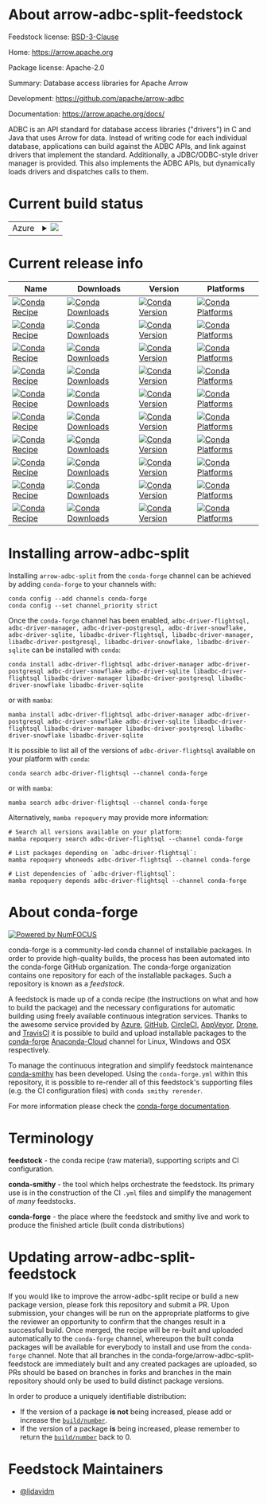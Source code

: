 About arrow-adbc-split-feedstock
================================

Feedstock license: [BSD-3-Clause](https://github.com/conda-forge/arrow-adbc-split-feedstock/blob/main/LICENSE.txt)

Home: https://arrow.apache.org

Package license: Apache-2.0

Summary: Database access libraries for Apache Arrow

Development: https://github.com/apache/arrow-adbc

Documentation: https://arrow.apache.org/docs/

ADBC is an API standard for database access libraries ("drivers")
in C and Java that uses Arrow for data. Instead of writing code
for each individual database, applications can build against the
ADBC APIs, and link against drivers that implement the
standard. Additionally, a JDBC/ODBC-style driver manager is
provided. This also implements the ADBC APIs, but dynamically
loads drivers and dispatches calls to them.


Current build status
====================


<table>
    
  <tr>
    <td>Azure</td>
    <td>
      <details>
        <summary>
          <a href="https://dev.azure.com/conda-forge/feedstock-builds/_build/latest?definitionId=18715&branchName=main">
            <img src="https://dev.azure.com/conda-forge/feedstock-builds/_apis/build/status/arrow-adbc-split-feedstock?branchName=main">
          </a>
        </summary>
        <table>
          <thead><tr><th>Variant</th><th>Status</th></tr></thead>
          <tbody><tr>
              <td>linux_64_python3.10.____cpython</td>
              <td>
                <a href="https://dev.azure.com/conda-forge/feedstock-builds/_build/latest?definitionId=18715&branchName=main">
                  <img src="https://dev.azure.com/conda-forge/feedstock-builds/_apis/build/status/arrow-adbc-split-feedstock?branchName=main&jobName=linux&configuration=linux%20linux_64_python3.10.____cpython" alt="variant">
                </a>
              </td>
            </tr><tr>
              <td>linux_64_python3.11.____cpython</td>
              <td>
                <a href="https://dev.azure.com/conda-forge/feedstock-builds/_build/latest?definitionId=18715&branchName=main">
                  <img src="https://dev.azure.com/conda-forge/feedstock-builds/_apis/build/status/arrow-adbc-split-feedstock?branchName=main&jobName=linux&configuration=linux%20linux_64_python3.11.____cpython" alt="variant">
                </a>
              </td>
            </tr><tr>
              <td>linux_64_python3.12.____cpython</td>
              <td>
                <a href="https://dev.azure.com/conda-forge/feedstock-builds/_build/latest?definitionId=18715&branchName=main">
                  <img src="https://dev.azure.com/conda-forge/feedstock-builds/_apis/build/status/arrow-adbc-split-feedstock?branchName=main&jobName=linux&configuration=linux%20linux_64_python3.12.____cpython" alt="variant">
                </a>
              </td>
            </tr><tr>
              <td>linux_64_python3.9.____cpython</td>
              <td>
                <a href="https://dev.azure.com/conda-forge/feedstock-builds/_build/latest?definitionId=18715&branchName=main">
                  <img src="https://dev.azure.com/conda-forge/feedstock-builds/_apis/build/status/arrow-adbc-split-feedstock?branchName=main&jobName=linux&configuration=linux%20linux_64_python3.9.____cpython" alt="variant">
                </a>
              </td>
            </tr><tr>
              <td>linux_aarch64_python3.10.____cpython</td>
              <td>
                <a href="https://dev.azure.com/conda-forge/feedstock-builds/_build/latest?definitionId=18715&branchName=main">
                  <img src="https://dev.azure.com/conda-forge/feedstock-builds/_apis/build/status/arrow-adbc-split-feedstock?branchName=main&jobName=linux&configuration=linux%20linux_aarch64_python3.10.____cpython" alt="variant">
                </a>
              </td>
            </tr><tr>
              <td>linux_aarch64_python3.11.____cpython</td>
              <td>
                <a href="https://dev.azure.com/conda-forge/feedstock-builds/_build/latest?definitionId=18715&branchName=main">
                  <img src="https://dev.azure.com/conda-forge/feedstock-builds/_apis/build/status/arrow-adbc-split-feedstock?branchName=main&jobName=linux&configuration=linux%20linux_aarch64_python3.11.____cpython" alt="variant">
                </a>
              </td>
            </tr><tr>
              <td>linux_aarch64_python3.12.____cpython</td>
              <td>
                <a href="https://dev.azure.com/conda-forge/feedstock-builds/_build/latest?definitionId=18715&branchName=main">
                  <img src="https://dev.azure.com/conda-forge/feedstock-builds/_apis/build/status/arrow-adbc-split-feedstock?branchName=main&jobName=linux&configuration=linux%20linux_aarch64_python3.12.____cpython" alt="variant">
                </a>
              </td>
            </tr><tr>
              <td>linux_aarch64_python3.9.____cpython</td>
              <td>
                <a href="https://dev.azure.com/conda-forge/feedstock-builds/_build/latest?definitionId=18715&branchName=main">
                  <img src="https://dev.azure.com/conda-forge/feedstock-builds/_apis/build/status/arrow-adbc-split-feedstock?branchName=main&jobName=linux&configuration=linux%20linux_aarch64_python3.9.____cpython" alt="variant">
                </a>
              </td>
            </tr><tr>
              <td>osx_64_python3.10.____cpython</td>
              <td>
                <a href="https://dev.azure.com/conda-forge/feedstock-builds/_build/latest?definitionId=18715&branchName=main">
                  <img src="https://dev.azure.com/conda-forge/feedstock-builds/_apis/build/status/arrow-adbc-split-feedstock?branchName=main&jobName=osx&configuration=osx%20osx_64_python3.10.____cpython" alt="variant">
                </a>
              </td>
            </tr><tr>
              <td>osx_64_python3.11.____cpython</td>
              <td>
                <a href="https://dev.azure.com/conda-forge/feedstock-builds/_build/latest?definitionId=18715&branchName=main">
                  <img src="https://dev.azure.com/conda-forge/feedstock-builds/_apis/build/status/arrow-adbc-split-feedstock?branchName=main&jobName=osx&configuration=osx%20osx_64_python3.11.____cpython" alt="variant">
                </a>
              </td>
            </tr><tr>
              <td>osx_64_python3.12.____cpython</td>
              <td>
                <a href="https://dev.azure.com/conda-forge/feedstock-builds/_build/latest?definitionId=18715&branchName=main">
                  <img src="https://dev.azure.com/conda-forge/feedstock-builds/_apis/build/status/arrow-adbc-split-feedstock?branchName=main&jobName=osx&configuration=osx%20osx_64_python3.12.____cpython" alt="variant">
                </a>
              </td>
            </tr><tr>
              <td>osx_64_python3.9.____cpython</td>
              <td>
                <a href="https://dev.azure.com/conda-forge/feedstock-builds/_build/latest?definitionId=18715&branchName=main">
                  <img src="https://dev.azure.com/conda-forge/feedstock-builds/_apis/build/status/arrow-adbc-split-feedstock?branchName=main&jobName=osx&configuration=osx%20osx_64_python3.9.____cpython" alt="variant">
                </a>
              </td>
            </tr><tr>
              <td>osx_arm64_python3.10.____cpython</td>
              <td>
                <a href="https://dev.azure.com/conda-forge/feedstock-builds/_build/latest?definitionId=18715&branchName=main">
                  <img src="https://dev.azure.com/conda-forge/feedstock-builds/_apis/build/status/arrow-adbc-split-feedstock?branchName=main&jobName=osx&configuration=osx%20osx_arm64_python3.10.____cpython" alt="variant">
                </a>
              </td>
            </tr><tr>
              <td>osx_arm64_python3.11.____cpython</td>
              <td>
                <a href="https://dev.azure.com/conda-forge/feedstock-builds/_build/latest?definitionId=18715&branchName=main">
                  <img src="https://dev.azure.com/conda-forge/feedstock-builds/_apis/build/status/arrow-adbc-split-feedstock?branchName=main&jobName=osx&configuration=osx%20osx_arm64_python3.11.____cpython" alt="variant">
                </a>
              </td>
            </tr><tr>
              <td>osx_arm64_python3.12.____cpython</td>
              <td>
                <a href="https://dev.azure.com/conda-forge/feedstock-builds/_build/latest?definitionId=18715&branchName=main">
                  <img src="https://dev.azure.com/conda-forge/feedstock-builds/_apis/build/status/arrow-adbc-split-feedstock?branchName=main&jobName=osx&configuration=osx%20osx_arm64_python3.12.____cpython" alt="variant">
                </a>
              </td>
            </tr><tr>
              <td>osx_arm64_python3.9.____cpython</td>
              <td>
                <a href="https://dev.azure.com/conda-forge/feedstock-builds/_build/latest?definitionId=18715&branchName=main">
                  <img src="https://dev.azure.com/conda-forge/feedstock-builds/_apis/build/status/arrow-adbc-split-feedstock?branchName=main&jobName=osx&configuration=osx%20osx_arm64_python3.9.____cpython" alt="variant">
                </a>
              </td>
            </tr>
          </tbody>
        </table>
      </details>
    </td>
  </tr>
</table>

Current release info
====================

| Name | Downloads | Version | Platforms |
| --- | --- | --- | --- |
| [![Conda Recipe](https://img.shields.io/badge/recipe-adbc--driver--flightsql-green.svg)](https://anaconda.org/conda-forge/adbc-driver-flightsql) | [![Conda Downloads](https://img.shields.io/conda/dn/conda-forge/adbc-driver-flightsql.svg)](https://anaconda.org/conda-forge/adbc-driver-flightsql) | [![Conda Version](https://img.shields.io/conda/vn/conda-forge/adbc-driver-flightsql.svg)](https://anaconda.org/conda-forge/adbc-driver-flightsql) | [![Conda Platforms](https://img.shields.io/conda/pn/conda-forge/adbc-driver-flightsql.svg)](https://anaconda.org/conda-forge/adbc-driver-flightsql) |
| [![Conda Recipe](https://img.shields.io/badge/recipe-adbc--driver--manager-green.svg)](https://anaconda.org/conda-forge/adbc-driver-manager) | [![Conda Downloads](https://img.shields.io/conda/dn/conda-forge/adbc-driver-manager.svg)](https://anaconda.org/conda-forge/adbc-driver-manager) | [![Conda Version](https://img.shields.io/conda/vn/conda-forge/adbc-driver-manager.svg)](https://anaconda.org/conda-forge/adbc-driver-manager) | [![Conda Platforms](https://img.shields.io/conda/pn/conda-forge/adbc-driver-manager.svg)](https://anaconda.org/conda-forge/adbc-driver-manager) |
| [![Conda Recipe](https://img.shields.io/badge/recipe-adbc--driver--postgresql-green.svg)](https://anaconda.org/conda-forge/adbc-driver-postgresql) | [![Conda Downloads](https://img.shields.io/conda/dn/conda-forge/adbc-driver-postgresql.svg)](https://anaconda.org/conda-forge/adbc-driver-postgresql) | [![Conda Version](https://img.shields.io/conda/vn/conda-forge/adbc-driver-postgresql.svg)](https://anaconda.org/conda-forge/adbc-driver-postgresql) | [![Conda Platforms](https://img.shields.io/conda/pn/conda-forge/adbc-driver-postgresql.svg)](https://anaconda.org/conda-forge/adbc-driver-postgresql) |
| [![Conda Recipe](https://img.shields.io/badge/recipe-adbc--driver--snowflake-green.svg)](https://anaconda.org/conda-forge/adbc-driver-snowflake) | [![Conda Downloads](https://img.shields.io/conda/dn/conda-forge/adbc-driver-snowflake.svg)](https://anaconda.org/conda-forge/adbc-driver-snowflake) | [![Conda Version](https://img.shields.io/conda/vn/conda-forge/adbc-driver-snowflake.svg)](https://anaconda.org/conda-forge/adbc-driver-snowflake) | [![Conda Platforms](https://img.shields.io/conda/pn/conda-forge/adbc-driver-snowflake.svg)](https://anaconda.org/conda-forge/adbc-driver-snowflake) |
| [![Conda Recipe](https://img.shields.io/badge/recipe-adbc--driver--sqlite-green.svg)](https://anaconda.org/conda-forge/adbc-driver-sqlite) | [![Conda Downloads](https://img.shields.io/conda/dn/conda-forge/adbc-driver-sqlite.svg)](https://anaconda.org/conda-forge/adbc-driver-sqlite) | [![Conda Version](https://img.shields.io/conda/vn/conda-forge/adbc-driver-sqlite.svg)](https://anaconda.org/conda-forge/adbc-driver-sqlite) | [![Conda Platforms](https://img.shields.io/conda/pn/conda-forge/adbc-driver-sqlite.svg)](https://anaconda.org/conda-forge/adbc-driver-sqlite) |
| [![Conda Recipe](https://img.shields.io/badge/recipe-libadbc--driver--flightsql-green.svg)](https://anaconda.org/conda-forge/libadbc-driver-flightsql) | [![Conda Downloads](https://img.shields.io/conda/dn/conda-forge/libadbc-driver-flightsql.svg)](https://anaconda.org/conda-forge/libadbc-driver-flightsql) | [![Conda Version](https://img.shields.io/conda/vn/conda-forge/libadbc-driver-flightsql.svg)](https://anaconda.org/conda-forge/libadbc-driver-flightsql) | [![Conda Platforms](https://img.shields.io/conda/pn/conda-forge/libadbc-driver-flightsql.svg)](https://anaconda.org/conda-forge/libadbc-driver-flightsql) |
| [![Conda Recipe](https://img.shields.io/badge/recipe-libadbc--driver--manager-green.svg)](https://anaconda.org/conda-forge/libadbc-driver-manager) | [![Conda Downloads](https://img.shields.io/conda/dn/conda-forge/libadbc-driver-manager.svg)](https://anaconda.org/conda-forge/libadbc-driver-manager) | [![Conda Version](https://img.shields.io/conda/vn/conda-forge/libadbc-driver-manager.svg)](https://anaconda.org/conda-forge/libadbc-driver-manager) | [![Conda Platforms](https://img.shields.io/conda/pn/conda-forge/libadbc-driver-manager.svg)](https://anaconda.org/conda-forge/libadbc-driver-manager) |
| [![Conda Recipe](https://img.shields.io/badge/recipe-libadbc--driver--postgresql-green.svg)](https://anaconda.org/conda-forge/libadbc-driver-postgresql) | [![Conda Downloads](https://img.shields.io/conda/dn/conda-forge/libadbc-driver-postgresql.svg)](https://anaconda.org/conda-forge/libadbc-driver-postgresql) | [![Conda Version](https://img.shields.io/conda/vn/conda-forge/libadbc-driver-postgresql.svg)](https://anaconda.org/conda-forge/libadbc-driver-postgresql) | [![Conda Platforms](https://img.shields.io/conda/pn/conda-forge/libadbc-driver-postgresql.svg)](https://anaconda.org/conda-forge/libadbc-driver-postgresql) |
| [![Conda Recipe](https://img.shields.io/badge/recipe-libadbc--driver--snowflake-green.svg)](https://anaconda.org/conda-forge/libadbc-driver-snowflake) | [![Conda Downloads](https://img.shields.io/conda/dn/conda-forge/libadbc-driver-snowflake.svg)](https://anaconda.org/conda-forge/libadbc-driver-snowflake) | [![Conda Version](https://img.shields.io/conda/vn/conda-forge/libadbc-driver-snowflake.svg)](https://anaconda.org/conda-forge/libadbc-driver-snowflake) | [![Conda Platforms](https://img.shields.io/conda/pn/conda-forge/libadbc-driver-snowflake.svg)](https://anaconda.org/conda-forge/libadbc-driver-snowflake) |
| [![Conda Recipe](https://img.shields.io/badge/recipe-libadbc--driver--sqlite-green.svg)](https://anaconda.org/conda-forge/libadbc-driver-sqlite) | [![Conda Downloads](https://img.shields.io/conda/dn/conda-forge/libadbc-driver-sqlite.svg)](https://anaconda.org/conda-forge/libadbc-driver-sqlite) | [![Conda Version](https://img.shields.io/conda/vn/conda-forge/libadbc-driver-sqlite.svg)](https://anaconda.org/conda-forge/libadbc-driver-sqlite) | [![Conda Platforms](https://img.shields.io/conda/pn/conda-forge/libadbc-driver-sqlite.svg)](https://anaconda.org/conda-forge/libadbc-driver-sqlite) |

Installing arrow-adbc-split
===========================

Installing `arrow-adbc-split` from the `conda-forge` channel can be achieved by adding `conda-forge` to your channels with:

```
conda config --add channels conda-forge
conda config --set channel_priority strict
```

Once the `conda-forge` channel has been enabled, `adbc-driver-flightsql, adbc-driver-manager, adbc-driver-postgresql, adbc-driver-snowflake, adbc-driver-sqlite, libadbc-driver-flightsql, libadbc-driver-manager, libadbc-driver-postgresql, libadbc-driver-snowflake, libadbc-driver-sqlite` can be installed with `conda`:

```
conda install adbc-driver-flightsql adbc-driver-manager adbc-driver-postgresql adbc-driver-snowflake adbc-driver-sqlite libadbc-driver-flightsql libadbc-driver-manager libadbc-driver-postgresql libadbc-driver-snowflake libadbc-driver-sqlite
```

or with `mamba`:

```
mamba install adbc-driver-flightsql adbc-driver-manager adbc-driver-postgresql adbc-driver-snowflake adbc-driver-sqlite libadbc-driver-flightsql libadbc-driver-manager libadbc-driver-postgresql libadbc-driver-snowflake libadbc-driver-sqlite
```

It is possible to list all of the versions of `adbc-driver-flightsql` available on your platform with `conda`:

```
conda search adbc-driver-flightsql --channel conda-forge
```

or with `mamba`:

```
mamba search adbc-driver-flightsql --channel conda-forge
```

Alternatively, `mamba repoquery` may provide more information:

```
# Search all versions available on your platform:
mamba repoquery search adbc-driver-flightsql --channel conda-forge

# List packages depending on `adbc-driver-flightsql`:
mamba repoquery whoneeds adbc-driver-flightsql --channel conda-forge

# List dependencies of `adbc-driver-flightsql`:
mamba repoquery depends adbc-driver-flightsql --channel conda-forge
```


About conda-forge
=================

[![Powered by
NumFOCUS](https://img.shields.io/badge/powered%20by-NumFOCUS-orange.svg?style=flat&colorA=E1523D&colorB=007D8A)](https://numfocus.org)

conda-forge is a community-led conda channel of installable packages.
In order to provide high-quality builds, the process has been automated into the
conda-forge GitHub organization. The conda-forge organization contains one repository
for each of the installable packages. Such a repository is known as a *feedstock*.

A feedstock is made up of a conda recipe (the instructions on what and how to build
the package) and the necessary configurations for automatic building using freely
available continuous integration services. Thanks to the awesome service provided by
[Azure](https://azure.microsoft.com/en-us/services/devops/), [GitHub](https://github.com/),
[CircleCI](https://circleci.com/), [AppVeyor](https://www.appveyor.com/),
[Drone](https://cloud.drone.io/welcome), and [TravisCI](https://travis-ci.com/)
it is possible to build and upload installable packages to the
[conda-forge](https://anaconda.org/conda-forge) [Anaconda-Cloud](https://anaconda.org/)
channel for Linux, Windows and OSX respectively.

To manage the continuous integration and simplify feedstock maintenance
[conda-smithy](https://github.com/conda-forge/conda-smithy) has been developed.
Using the ``conda-forge.yml`` within this repository, it is possible to re-render all of
this feedstock's supporting files (e.g. the CI configuration files) with ``conda smithy rerender``.

For more information please check the [conda-forge documentation](https://conda-forge.org/docs/).

Terminology
===========

**feedstock** - the conda recipe (raw material), supporting scripts and CI configuration.

**conda-smithy** - the tool which helps orchestrate the feedstock.
                   Its primary use is in the construction of the CI ``.yml`` files
                   and simplify the management of *many* feedstocks.

**conda-forge** - the place where the feedstock and smithy live and work to
                  produce the finished article (built conda distributions)


Updating arrow-adbc-split-feedstock
===================================

If you would like to improve the arrow-adbc-split recipe or build a new
package version, please fork this repository and submit a PR. Upon submission,
your changes will be run on the appropriate platforms to give the reviewer an
opportunity to confirm that the changes result in a successful build. Once
merged, the recipe will be re-built and uploaded automatically to the
`conda-forge` channel, whereupon the built conda packages will be available for
everybody to install and use from the `conda-forge` channel.
Note that all branches in the conda-forge/arrow-adbc-split-feedstock are
immediately built and any created packages are uploaded, so PRs should be based
on branches in forks and branches in the main repository should only be used to
build distinct package versions.

In order to produce a uniquely identifiable distribution:
 * If the version of a package **is not** being increased, please add or increase
   the [``build/number``](https://docs.conda.io/projects/conda-build/en/latest/resources/define-metadata.html#build-number-and-string).
 * If the version of a package **is** being increased, please remember to return
   the [``build/number``](https://docs.conda.io/projects/conda-build/en/latest/resources/define-metadata.html#build-number-and-string)
   back to 0.

Feedstock Maintainers
=====================

* [@lidavidm](https://github.com/lidavidm/)

